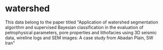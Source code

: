 # watershed
This data belong to the paper titled "Application of watershed segmentation algorithm and supervised Bayesian classification in the evaluation of petrophysical parameters, pore properties and lithofacies using 3D seismic data, wireline logs and SEM images: A case study from Abadan Plain, SW Iran"
